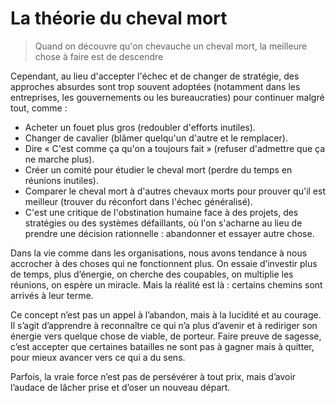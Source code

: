 # La théorie du cheval mort

> Quand on découvre qu'on chevauche un cheval mort, la meilleure chose à faire est de descendre

Cependant, au lieu d'accepter l'échec et de changer de stratégie, des approches absurdes sont trop souvent adoptées (notamment dans les entreprises, les gouvernements ou les bureaucraties) pour continuer malgré tout, comme :

* Acheter un fouet plus gros (redoubler d'efforts inutiles).
* Changer de cavalier (blâmer quelqu'un d'autre et le remplacer).
* Dire « C'est comme ça qu'on a toujours fait » (refuser d'admettre que ça ne marche plus).
* Créer un comité pour étudier le cheval mort (perdre du temps en réunions inutiles).
* Comparer le cheval mort à d'autres chevaux morts pour prouver qu'il est meilleur (trouver du réconfort dans l'échec généralisé).
* C'est une critique de l'obstination humaine face à des projets, des stratégies ou des systèmes défaillants, où l'on s'acharne au lieu de prendre une décision rationnelle : abandonner et essayer autre chose.

Dans la vie comme dans les organisations, nous avons tendance à nous accrocher à des choses qui ne fonctionnent plus. On essaie d’investir plus de temps, plus d’énergie, on cherche des coupables, on multiplie les réunions, on espère un miracle. Mais la réalité est là : certains chemins sont arrivés à leur terme.

Ce concept n’est pas un appel à l’abandon, mais à la lucidité et au courage. Il s’agit d’apprendre à reconnaître ce qui n’a plus d’avenir et à rediriger son énergie vers quelque chose de viable, de porteur. Faire preuve de sagesse, c’est accepter que certaines batailles ne sont pas à gagner mais à quitter, pour mieux avancer vers ce qui a du sens.

Parfois, la vraie force n’est pas de persévérer à tout prix, mais d’avoir l’audace de lâcher prise et d’oser un nouveau départ.
